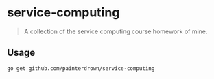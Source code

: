 # service-computing

> A collection of the service computing course homework of mine.

## Usage

`go get github.com/painterdrown/service-computing`
